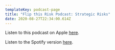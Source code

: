 ```yaml
---
templateKey: podcast-page
title: "Flip this Risk Podcast: Strategic Risks"
date: 2020-08-27T22:34:00.614Z
---
```

Listen to this podcast on Apple [here](https://apple.co/3dNvxzx). 

Listen to the Spotify version [here](https://spoti.fi/3g0zcLC).